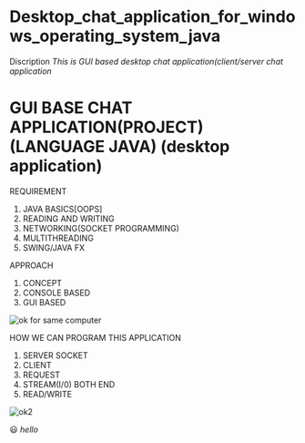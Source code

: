 # Desktop_chat_application_for_windows_operating_system_java
Discription *This is GUI based desktop chat application(client/server chat application*
# GUI BASE CHAT APPLICATION(PROJECT) (LANGUAGE JAVA) (desktop application)
REQUIREMENT
1)	JAVA BASICS[OOPS]
2)	READING AND WRITING
3)	NETWORKING(SOCKET PROGRAMMING)
4)	MULTITHREADING
5)	SWING/JAVA FX

APPROACH
1)	CONCEPT
2)	CONSOLE BASED
3)	GUI BASED

 ![ok](https://user-images.githubusercontent.com/67002071/130565995-31ca3a1f-644e-4713-b40d-3bb17570c54a.png)
 for same computer


                                                                
HOW WE CAN PROGRAM THIS APPLICATION
1)	SERVER SOCKET
2)	CLIENT
3)	REQUEST
4)	STREAM(I/0) BOTH END
5)	READ/WRITE

![ok2](https://user-images.githubusercontent.com/67002071/130566542-8e36c07f-9d49-411c-8834-8c33ca34e7b9.png)

:smiley: *hello*

